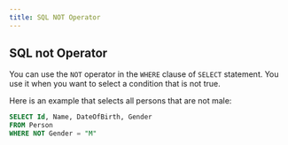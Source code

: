 ```yaml
---
title: SQL NOT Operator
---
```

## SQL not Operator

You can use the `NOT` operator in the `WHERE` clause of `SELECT` statement. You use it when you want to select a condition that is not true.

Here is an example that selects all persons that are not male:

```sql
SELECT Id, Name, DateOfBirth, Gender
FROM Person
WHERE NOT Gender = "M"
```




